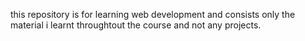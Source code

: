 this repository is for learning web development and consists only the material i learnt throughtout the course and not any projects.
